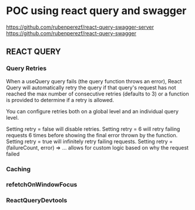 # POC using react query and swagger

https://github.com/rubenperezf/react-query-swagger-server
https://github.com/rubenperezf/react-query-swagger

## REACT QUERY

### Query Retries

When a useQuery query fails (the query function throws an error), React Query will automatically retry the query if that query's request has not reached the max number of consecutive retries (defaults to 3) or a function is provided to determine if a retry is allowed.

You can configure retries both on a global level and an individual query level.

Setting retry = false will disable retries.
Setting retry = 6 will retry failing requests 6 times before showing the final error thrown by the function.
Setting retry = true will infinitely retry failing requests.
Setting retry = (failureCount, error) => ... allows for custom logic based on why the request failed

### Caching

### refetchOnWindowFocus

### ReactQueryDevtools
